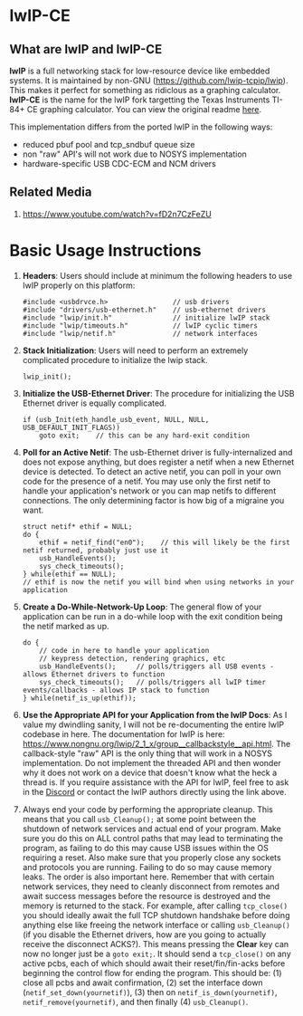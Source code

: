 # lwIP-CE #

## What are lwIP and lwIP-CE ##

**lwIP** is a full networking stack for low-resource device like embedded systems. It is maintained by non-GNU (https://github.com/lwip-tcpip/lwip).
This makes it perfect for something as ridiclous as a graphing calculator.
**lwIP-CE** is the name for the lwIP fork targetting the Texas Instruments TI-84+ CE graphing calculator.
You can view the original readme [here](./README-ORIG.md).

This implementation differs from the ported lwIP in the following ways:
- reduced pbuf pool and tcp_sndbuf queue size
- non "raw" API's will not work due to NOSYS implementation
- hardware-specific USB CDC-ECM and NCM drivers

## Related Media ##
1. https://www.youtube.com/watch?v=fD2n7CzFeZU


# Basic Usage Instructions #

1. **Headers**: Users should include at minimum the following headers to use lwIP properly on this platform:
   
       #include <usbdrvce.h>                // usb drivers
       #include "drivers/usb-ethernet.h"    // usb-ethernet drivers
       #include "lwip/init.h"               // initialize lwIP stack
       #include "lwip/timeouts.h"           // lwIP cyclic timers
       #include "lwip/netif.h"              // network interfaces

2. **Stack Initialization**: Users will need to perform an extremely complicated procedure to initialize the lwip stack.

       lwip_init();

3. **Initialize the USB-Ethernet Driver**: The procedure for initializing the USB Ethernet driver is equally complicated.

       if (usb_Init(eth_handle_usb_event, NULL, NULL, USB_DEFAULT_INIT_FLAGS))
           goto exit;    // this can be any hard-exit condition

3. **Poll for an Active Netif**: The usb-Ethernet driver is fully-internalized and does not expose anything, but does register a netif when a new Ethernet device is detected. To detect an active netif, you can poll in your own code for the presence of a netif. You may use only the first netif to handle your application's network or you can map netifs to different connections. The only determining factor is how big of a migraine you want.

       struct netif* ethif = NULL;
       do {
           ethif = netif_find("en0");    // this will likely be the first netif returned, probably just use it
           usb_HandleEvents();
           sys_check_timeouts(); 
       } while(ethif == NULL);
       // ethif is now the netif you will bind when using networks in your application
              

5. **Create a Do-While-Network-Up Loop**: The general flow of your application can be run in a do-while loop with the exit condition being the netif marked as up.

       do {
           // code in here to handle your application
           // keypress detection, rendering graphics, etc
           usb_HandleEvents();     // polls/triggers all USB events - allows Ethernet drivers to function
           sys_check_timeouts();   // polls/triggers all lwIP timer events/callbacks - allows IP stack to function
       } while(netif_is_up(ethif));

6. **Use the Appropriate API for your Application from the lwIP Docs**: As I value my dwindling sanity, I will not be re-documenting the entire lwIP codebase in here. The documentation for lwIP is here: https://www.nongnu.org/lwip/2_1_x/group__callbackstyle__api.html. The callback-style "raw" API is the only thing that will work in a NOSYS implementation. Do not implement the threaded API and then wonder why it does not work on a device that doesn't know what the heck a thread is. If you require assistance with the API for lwIP, feel free to ask in the [Discord](https://discord.gg/kvcuygqU) or contact the lwIP authors directly using the link above.

7. Always end your code by performing the appropriate cleanup. This means that you call `usb_Cleanup();` at some point between the shutdown of network services and actual end of your program. Make sure you do this on ALL control paths that may lead to terminating the program, as failing to do this may cause USB issues within the OS requiring a reset. Also make sure that you properly close any sockets and protocols you are running. Failing to do so may cause memory leaks. The order is also important here. Remember that with certain network services, they need to cleanly disconnect from remotes and await success messages before the resource is destroyed and the memory is returned to the stack. For example, after calling `tcp_close()` you should ideally await the full TCP shutdown handshake before doing anything else like freeing the network interface or calling `usb_Cleanup()` (if you disable the Ethernet drivers, how are you going to actually receive the disconnect ACKS?). This means pressing the **Clear** key can now no longer just be a `goto exit;`. It should send a `tcp_close()` on any active pcbs, each of which should await their reset/fin/fin-acks before beginning the control flow for ending the program. This should be: (1) close all pcbs and await confirmation, (2) set the interface down (`netif_set_down(yournetif)`), (3) then on `netif_is_down(yournetif)`, `netif_remove(yournetif)`, and then finally (4) `usb_Cleanup()`.
